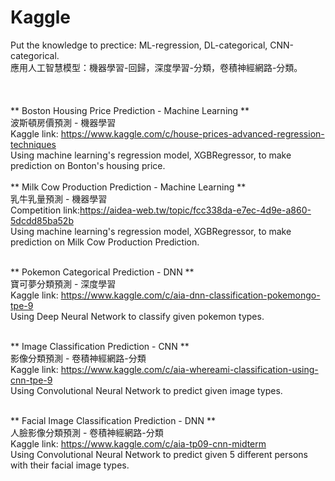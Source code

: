 # Kaggle # 
Put the knowledge to prectice: ML-regression, DL-categorical, CNN-categorical.<br/>
應用人工智慧模型：機器學習-回歸，深度學習-分類，卷積神經網路-分類。
<br/>
<br/>
<br/>
<br/>
** Boston Housing Price Prediction - Machine Learning **<br/>
波斯頓房價預測 - 機器學習<br/>
Kaggle link: https://www.kaggle.com/c/house-prices-advanced-regression-techniques<br/>
Using machine learning's regression model, XGBRegressor, to make prediction on Bonton's housing price.<br/>
<br/>
** Milk Cow Production Prediction - Machine Learning **<br/>
乳牛乳量預測 - 機器學習<br/>
Competition link:https://aidea-web.tw/topic/fcc338da-e7ec-4d9e-a860-5dcdd85ba52b<br/>
Using machine learning's regression model, XGBRegressor, to make prediction on Milk Cow Production Prediction.<br/>
<br/>

** Pokemon Categorical Prediction - DNN **<br/>
寶可夢分類預測 - 深度學習<br/>
Kaggle link: https://www.kaggle.com/c/aia-dnn-classification-pokemongo-tpe-9 <br/>
Using Deep Neural Network to classify given pokemon types.<br/>
<br/>

** Image Classification Prediction - CNN **<br/>
影像分類預測 - 卷積神經網路-分類<br/>
Kaggle link: https://www.kaggle.com/c/aia-whereami-classification-using-cnn-tpe-9 <br/>
Using Convolutional Neural Network to predict given image types.<br/>
<br/>

** Facial Image Classification Prediction - DNN **<br/>
人臉影像分類預測 - 卷積神經網路-分類<br/>
Kaggle link: https://www.kaggle.com/c/aia-tp09-cnn-midterm <br/>
Using Convolutional Neural Network to predict given 5 different persons with their facial image types.<br/>
<br/>

